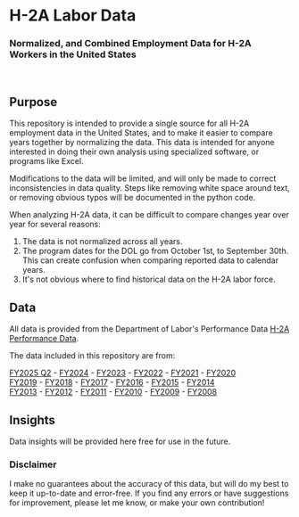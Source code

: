 # H-2A Labor Data
### Normalized, and Combined Employment Data for H-2A Workers in the United States
<br>

## Purpose
This repository is intended to provide a single source for all H-2A employment data in the United States, and to make it easier to compare years together by normalizing the data. This data is intended for anyone interested in doing their own analysis using specialized software, or programs like Excel.

Modifications to the data will be limited, and will only be made to correct inconsistencies in data quality. Steps like removing white space around text, or removing obvious typos will be documented in the python code.

When analyzing H-2A data, it can be difficult to compare changes year over year for several reasons:
1. The data is not normalized across all years.
2. The program dates for the DOL go from October 1st, to September 30th. This can create confusion when comparing reported data to calendar years.
3. It's not obvious where to find historical data on the H-2A labor force.


## Data
All data is provided from the Department of Labor's Performance Data [H-2A Performance Data](https://www.dol.gov/agencies/eta/foreign-labor/performance).

The data included in this repository are from:

[FY2025 Q2](https://www.dol.gov/sites/dolgov/files/ETA/oflc/pdfs/H-2A_Disclosure_Data_FY2025_Q2.xlsx) - 
[FY2024](https://www.dol.gov/sites/dolgov/files/ETA/oflc/pdfs/H-2A_Disclosure_Data_FY2024_Q4.xlsx) - [FY2023](https://www.dol.gov/sites/dolgov/files/ETA/oflc/pdfs/H-2A_Disclosure_Data_FY2023_Q4.xlsx) - [FY2022](https://www.dol.gov/sites/dolgov/files/ETA/oflc/pdfs/H-2A_Disclosure_Data_FY2022_Q4.xlsx) -  [FY2021](https://www.dol.gov/sites/dolgov/files/ETA/oflc/pdfs/H-2A_Disclosure_Data_FY2021.xlsx) - [FY2020](https://www.dol.gov/sites/dolgov/files/ETA/oflc/pdfs/H-2A_Disclosure_Data_FY2020.xlsx)
<br>
[FY2019](https://www.dol.gov/sites/dolgov/files/ETA/oflc/pdfs/H-2A_Disclosure_Data_FY2019.xlsx) - [FY2018](https://www.dol.gov/sites/dolgov/files/ETA/oflc/pdfs/H-2A_Disclosure_Data_FY2018_EOY.xlsx) - [FY2017](https://www.dol.gov/sites/dolgov/files/ETA/oflc/pdfs/H-2A_Disclosure_Data_FY17.xlsx) - [FY2016](https://www.dol.gov/sites/dolgov/files/ETA/oflc/pdfs/H-2A_Disclosure_Data_FY16_updated.xlsx) - [FY2015](https://www.dol.gov/sites/dolgov/files/ETA/oflc/pdfs/H-2A_Disclosure_Data_FY15_Q4.xlsx) - [FY2014](https://www.dol.gov/sites/dolgov/files/ETA/oflc/pdfs/H-2A_FY14_Q4.xlsx)
<br>
[FY2013](https://www.dol.gov/sites/dolgov/files/ETA/oflc/pdfs/H2A_FY2013.xls) - [FY2012](https://www.dol.gov/sites/dolgov/files/ETA/oflc/pdfs/H-2A_FY2012.xlsx) - [FY2011](https://www.dol.gov/sites/dolgov/files/ETA/oflc/pdfs/H-2A_FY2011.xlsx) - [FY2010](https://www.dol.gov/sites/dolgov/files/ETA/oflc/pdfs/H-2A_FY2010.xlsx) - [FY2009](https://www.dol.gov/sites/dolgov/files/ETA/oflc/pdfs/H2A_FY2009.xlsx) - [FY2008](https://www.dol.gov/sites/dolgov/files/ETA/oflc/pdfs/H2A_FY2008.xlsx)

## Insights
Data insights will be provided here free for use in the future.

### Disclaimer
I make no guarantees about the accuracy of this data, but will do my best to keep it up-to-date and error-free. If you find any errors or have suggestions for improvement, please let me know, or make your own contribution!